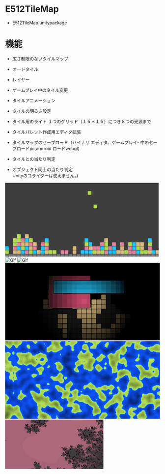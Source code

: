 # E512TileMap
- E512TileMap.unitypackage

# 機能
- 広さ制限のないタイルマップ  
- オートタイル  
- レイヤー  
- ゲームプレイ中のタイル変更  
- タイルアニメーション  
- タイルの明るさ設定  
- タイル用のライト １つのグリッド（１６＊１６）につき８つの光源まで  
- タイルパレット作成用エディタ拡張  
- タイルマップのセーブロード（バイナリ エディタ、ゲームプレイ- 中のセーブロードpc,android ロードwebgl）  
  
- タイルとの当たり判定  
- オブジェクト同士の当たり判定  
Unityのコライダーは使えません。)  
  
  
![Gif](https://raw.githubusercontent.com/ebicochineal/Images/master/1.gif)
![Gif](https://raw.githubusercontent.com/ebicochineal/Images/master/2.gif)
![Gif](https://raw.githubusercontent.com/ebicochineal/Images/master/3.gif)
![Gif](https://raw.githubusercontent.com/ebicochineal/Images/master/4.gif)
![Gif](https://raw.githubusercontent.com/ebicochineal/Images/master/5.gif)
![Gif](https://raw.githubusercontent.com/ebicochineal/Images/master/6.gif)